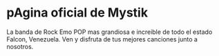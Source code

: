 # pAgina oficial de Mystik

La banda de Rock Emo POP mas grandiosa e increible de todo el estado Falcon, Venezuela. Ven y disfruta de tus mejores canciones junto a nosotros. 